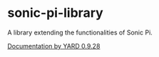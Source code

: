 # sonic-pi-library
A library extending the functionalities of Sonic Pi.

[Documentation by YARD 0.9.28](doc/index.html)